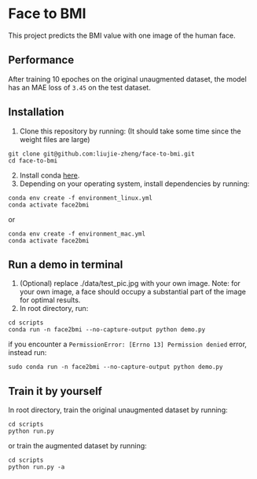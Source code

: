# Face to BMI
This project predicts the BMI value with one image of the human face.

## Performance
After training 10 epoches on the original unaugmented dataset, the model has an MAE loss of ``3.45`` on the test dataset.

## Installation
1. Clone this repository by running: (It should take some time since the weight files are large)
```
git clone git@github.com:liujie-zheng/face-to-bmi.git
cd face-to-bmi
```
2. Install conda [here](https://conda.io/projects/conda/en/latest/user-guide/install/index.html).
3. Depending on your operating system, install dependencies by running: 
```
conda env create -f environment_linux.yml
conda activate face2bmi
```
or
```
conda env create -f environment_mac.yml
conda activate face2bmi
```

## Run a demo in terminal
1. (Optional) replace ./data/test_pic.jpg with your own image. Note: for your own image, a face should occupy a substantial part of the image for optimal results.
2. In root directory, run:
```
cd scripts
conda run -n face2bmi --no-capture-output python demo.py
```
if you encounter a ``PermissionError: [Errno 13] Permission denied`` error, instead run:
```
sudo conda run -n face2bmi --no-capture-output python demo.py
```
## Train it by yourself
In root directory, train the original unaugmented dataset by running:
```
cd scripts
python run.py
```
or train the augmented dataset by running:
```
cd scripts
python run.py -a
```
